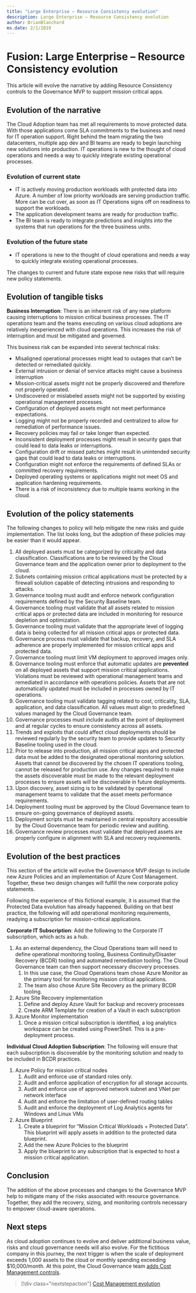 ```yaml
---
title: "Large Enterprise – Resource Consistency evolution"
description: Large Enterprise – Resource Consistency evolution
author: BrianBlanchard
ms.date: 2/1/2019
---
```


# Fusion: Large Enterprise – Resource Consistency evolution

This article will evolve the narrative by adding Resource Consistency controls to the Governance MVP to support mission critical apps.

## Evolution of the narrative

The Cloud Adoption team has met all requirements to move protected data. With those applications come SLA commitments to the business and need for IT operation support. Right behind the team migrating the two datacenters, multiple app dev and BI teams are ready to begin launching new solutions into production. IT operations is new to the thought of cloud operations and needs a way to quickly integrate existing operational processes.

### Evolution of current state

- IT is actively moving production workloads with protected data into Azure. A number of low priority workloads are serving production traffic. More can be cut over, as soon as IT Operations signs off on readiness to support the workloads.
- The application development teams are ready for production traffic.
- The BI team is ready to integrate predictions and insights into the systems that run operations for the three business units.

### Evolution of the future state

- IT operations is new to the thought of cloud operations and needs a way to quickly integrate existing operational processes.

The changes to current and future state expose new risks that will require new policy statements.

## Evolution of tangible tisks

**Business Interruption**: There is an inherent risk of any new platform causing interruptions to mission critical business processes. The IT operations team and the teams executing on various cloud adoptions are relatively inexperienced with cloud operations. This increases the risk of interruption and must be mitigated and governed.

This business risk can be expanded into several technical risks:

- Misaligned operational processes might lead to outages that can’t be detected or remediated quickly.
- External intrusion or denial of service attacks might cause a business interruption
- Mission-critical assets might not be properly discovered and therefore not properly operated.
- Undiscovered or mislabeled assets might not be supported by existing operational management processes.
- Configuration of deployed assets might not meet performance expectations.
- Logging might not be properly recorded and centralized to allow for remediation of performance issues.
- Recovery policies may fail or take longer than expected.
- Inconsistent deployment processes might result in security gaps that could lead to data leaks or interruptions.
- Configuration drift or missed patches might result in unintended security gaps that could lead to data leaks or interruptions.
- Configuration might not enforce the requirements of defined SLAs or committed recovery requirements.
- Deployed operating systems or applications might not meet OS and application hardening requirements.
- There is a risk of inconsistency due to multiple teams working in the cloud.

## Evolution of the policy statements

The following changes to policy will help mitigate the new risks and guide implementation. The list looks long, but the adoption of these policies may be easier than it would appear.

1. All deployed assets must be categorized by criticality and data classification. Classifications are to be reviewed by the Cloud Governance team and the application owner prior to deployment to the cloud.
2. Subnets containing mission critical applications must be protected by a firewall solution capable of detecting intrusions and responding to attacks.
3. Governance tooling must audit and enforce network configuration requirements defined by the Security Baseline team.
4. Governance tooling must validate that all assets related to mission critical apps or protected data are included in monitoring for resource depletion and optimization.
5. Governance tooling must validate that the appropriate level of logging data is being collected for all mission critical apps or protected data.
6. Governance process must validate that backup, recovery, and SLA adherence are properly implemented for mission critical apps and protected data. 
7. Governance tooling must limit VM deployment to approved images only.
8. Governance tooling must enforce that automatic updates are **prevented** on all deployed assets that support mission critical applications. Violations must be reviewed with operational management teams and remediated in accordance with operations policies. Assets that are not automatically updated must be included in processes owned by IT operations.
9. Governance tooling must validate tagging related to cost, criticality, SLA, application, and data classification. All values must align to predefined values managed by the Cloud Governance team.
10. Governance processes must include audits at the point of deployment and at regular cycles to ensure consistency across all assets.
11. Trends and exploits that could affect cloud deployments should be reviewed regularly by the security team to provide updates to Security Baseline tooling used in the cloud.
12. Prior to release into production, all mission critical apps and protected data must be added to the designated operational monitoring solution. Assets that cannot be discovered by the chosen IT operations tooling, cannot be released for production use. Any changes required to make the assets discoverable must be made to the relevant deployment processes to ensure assets will be discoverable in future deployments.
13. Upon discovery, asset sizing is to be validated by operational management teams to validate that the asset meets performance requirements.
14. Deployment tooling must be approved by the Cloud Governance team to ensure on-going governance of deployed assets.
15. Deployment scripts must be maintained in central repository accessible by the Cloud Governance team for periodic review and auditing.
16. Governance review processes must validate that deployed assets are properly configure in alignment with SLA and recovery requirements.

## Evolution of the best practices

This section of the article will evolve the Governance MVP design to include new Azure Policies and an implementation of Azure Cost Management. Together, these two design changes will fulfill the new corporate policy statements.

Following the experience of this fictional example, it is assumed that the Protected Data evolution has already happened. Building on that best practice, the following will add operational monitoring requirements, readying a subscription for mission-critical applications.

**Corporate IT Subscription**: Add the following to the Corporate IT subscription, which acts as a hub.

1. As an external dependency, the Cloud Operations team will need to define operational monitoring tooling, Business Continuity/Disaster Recovery (BCDR) tooling and automated remediation tooling. The Cloud Governance team can then support necessary discovery processes.
    1. In this use case, the Cloud Operations team chose Azure Monitor as the primary tool for monitoring mission critical applications.
    2. The team also chose Azure Site Recovery as the primary BCDR tooling.
2. Azure Site Recovery implementation
    1. Define and deploy Azure Vault for backup and recovery processes
    2. Create ARM Template for creation of a Vault in each subscription
3. Azure Monitor implementation
    1. Once a mission critical subscription is identified, a log analytics workspace can be created using PowerShell. This is a pre-deployment process.

**Individual Cloud Adoption Subscription**: The following will ensure that each subscription is discoverable by the monitoring solution and ready to be included in BCDR practices.

1. Azure Policy for mission critical nodes
    1. Audit and enforce use of standard roles only.
    2. Audit and enforce application of encryption for all storage accounts.
    3. Audit and enforce use of approved network subnet and VNet per network interface
    4. Audit and enforce the limitation of user-defined routing tables
    5. Audit and enforce the deployment of Log Analytics agents for Windows and Linux VMs
2. Azure Blueprint
    1. Create a blueprint for “Mission Critical Workloads + Protected Data”. This blueprint will apply assets in addition to the protected data blueprint. 
    2. Add the new Azure Policies to the blueprint
    3. Apply the blueprint to any subscription that is expected to host a mission critical application. 

## Conclusion

The addition of the above processes and changes to the Governance MVP help to mitigate many of the risks associated with resource governance. Together, they add the recovery, sizing, and monitoring controls necessary to empower cloud-aware operations.

## Next steps

As cloud adoption continues to evolve and deliver additional business value, risks and cloud governance needs will also evolve. For the fictitious company in this journey, the next trigger is when the scale of deployment exceeds 1,000 assets to the cloud or monthly spending exceeding $10,000/month. At this point, the Cloud Governance team [adds Cost Management controls](./cost-control.md).

> [!div class="nextstepaction"]
> [Cost Management evolution](./cost-control.md)